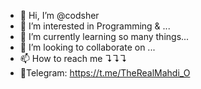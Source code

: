 - 👋 Hi, I’m @codsher
- 👀 I’m interested in Programming & ...
- 🌱 I’m currently learning so many things...
- 💞️ I’m looking to collaborate on ...
- 📫 How to reach me ↴↴↴
- 📲Telegram: https://t.me/TheRealMahdi_O
<!---
codsher/codsher is a ✨ special ✨ repository because its `README.md` (this file) appears on your GitHub profile.
You can click the Preview link to take a look at your changes.
--->
